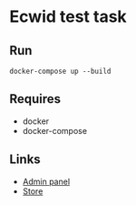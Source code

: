 # Ecwid test task

## Run

```
docker-compose up --build
```

## Requires

 - docker
 - docker-compose

## Links
 - [Admin panel](http://localhost:8080/?lang=en#7b2273746f72655f6964223a3130313536303735322c226163636573735f746f6b656e223a227365637265745f564a4c733653484a5137486779425268316b5831776475737a52354171345453222c227075626c69635f746f6b656e223a227075626c69635f396d7145416d474b47356276343371416366564b52734b6d6d69724c71486d70222c22776c5f73616665223a66616c73652c22766965775f6d6f6465223a2250414745222c22646f6d61696e223a226170702e65637769642e636f6d222c226c616e67223a22656e222c226368616e6e656c5f6964223a2265637769645f65383663227d)
 - [Store](http://localhost:8081/)
